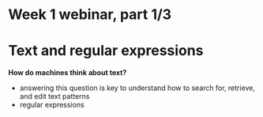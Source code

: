 Week 1 webinar, part 1/3
========================


Text and regular expressions
============================

**How do machines think about text?**

+ answering this question is key to understand how to search for, retrieve, and edit text patterns
+ regular expressions


